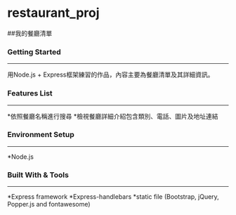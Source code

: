 # restaurant_proj
##我的餐廳清單

### Getting Started
---
用Node.js + Express框架練習的作品，內容主要為餐廳清單及其詳細資訊。

### Features List
---
*依照餐廳名稱進行搜尋
*檢視餐廳詳細介紹包含類別、電話、圖片及地址連結

### Environment Setup
---
*Node.js

### Built With & Tools
---
*Express framework
*Express-handlebars
*static file (Bootstrap, jQuery, Popper.js and fontawesome)

